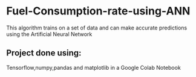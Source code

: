 # Fuel-Consumption-rate-using-ANN
This algorithm trains on a set of data and can make accurate predictions using the Artificial Neural Network
## Project done using:
Tensorflow,numpy,pandas and matplotlib in a Google Colab Notebook
